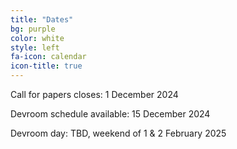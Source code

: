 ```yaml
---
title: "Dates"
bg: purple
color: white
style: left
fa-icon: calendar
icon-title: true
---
```


Call for papers closes: 1 December 2024

Devroom schedule available: 15 December 2024

Devroom day: TBD, weekend of 1 & 2 February 2025
